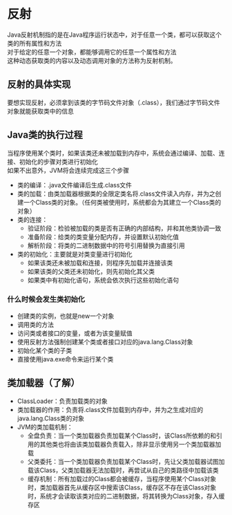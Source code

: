 # 反射
Java反射机制指的是在Java程序运行状态中，对于任意一个类，都可以获取这个类的所有属性和方法  
对于给定的任意一个对象，都能够调用它的任意一个属性和方法  
这种动态获取类的内容以及动态调用对象的方法称为反射机制。
## 反射的具体实现
要想实现反射，必须拿到该类的字节码文件对象（.class），我们通过字节码文件对象就能获取类中的信息
## Java类的执行过程
当程序使用某个类时，如果该类还未被加载到内存中，系统会通过编译、加载、连接、初始化的步骤对类进行初始化  
如果不出意外，JVM将会连续完成这三个步骤
* 类的编译：.java文件编译后生成.class文件
* 类的加载：由类加载器根据类的全限定类名将.class文件读入内存，并为之创建一个Class类的对象。（任何类被使用时，系统都会为其建立一个Class类的对象）
* 类的连接：
    * 验证阶段：检验被加载的类是否有正确的内部结构，并和其他类协调一致
    * 准备阶段：给类的类变量分配内存，并设置默认初始化值
    * 解析阶段：将类的二进制数据中的符号引用替换为直接引用
* 类的初始化：主要就是对类变量进行初始化
    * 如果该类还未被加载和连接，则程序先加载并连接该类
    * 如果该类的父类还未初始化，则先初始化其父类
    * 如果类中有初始化语句，系统会依次执行这些初始化语句
### 什么时候会发生类初始化
* 创建类的实例，也就是new一个对象
* 调用类的方法
* 访问类或者接口的变量，或者为该变量赋值
* 使用反射方法强制创建某个类或者接口对应的java.lang.Class对象
* 初始化某个类的子类
* 直接使用java.exe命令来运行某个类
## 类加载器（了解）
* ClassLoader：负责加载类的对象
* 类加载器的作用：负责将.class文件加载到内存中，并为之生成对应的java.lang.Class类的对象
* JVM的类加载机制：
    * 全盘负责：当一个类加载器负责加载某个Class时，该Class所依赖的和引用的其他类也将由该类加载器负责载入，除非显示使用另一个类加载器加载
    * 父类委托：当一个类加载器负责加载某个Class时，先让父类加载器试图加载该Class，父类加载器无法加载时，再尝试从自己的类路径中加载该类
    * 缓存机制：所有加载过的Class都会被缓存，当程序使用某个Class对象时，类加载器首先从缓存区中搜索该Class，缓存区不存在该Class对象时，系统才会读取该类对应的二进制数据，将其转换为Class对象，存入缓存区